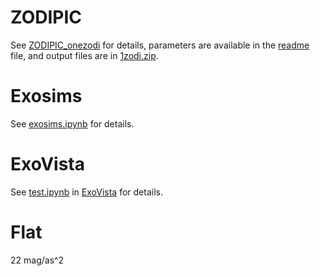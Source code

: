 # ZODIPIC
See [ZODIPIC_onezodi](https://github.com/dreamjade/ZODIPIC_onezodi) for details, parameters are available in the [readme](https://github.com/dreamjade/ZODIPIC_onezodi/blob/main/README.md) file, and output files are in [1zodi.zip](https://github.com/dreamjade/ZODIPIC_onezodi/blob/main/1zodi.zip).

# Exosims
See [exosims.ipynb](exosims.ipynb) for details.

# ExoVista
See [test.ipynb](https://github.com/dreamjade/ExoVista/blob/main/test.ipynb) in [ExoVista](https://github.com/dreamjade/ExoVista) for details.

# Flat
22 mag/as^2